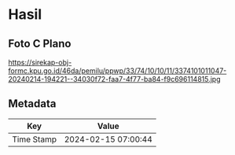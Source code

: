 # Hasil

## Foto C Plano

https://sirekap-obj-formc.kpu.go.id/46da/pemilu/ppwp/33/74/10/10/11/3374101011047-20240214-194221--34030f72-faa7-4f77-ba84-f9c696114815.jpg


## Metadata

| Key        | Value               |
| ---------- | ------------------- |
| Time Stamp | 2024-02-15 07:00:44 |



